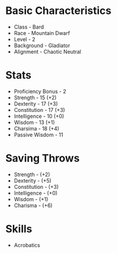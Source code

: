 # Basic Characteristics
- Class - Bard
- Race - Mountain Dwarf
- Level - 2
- Background - Gladiator
- Alignment - Chaotic Neutral
# Stats
- Proficiency Bonus - 2
- Strength - 15 (+2)
- Dexterity - 17 (+3)
- Constitution - 17 (+3)
- Intelligence - 10 (+0)
- Wisdom - 13 (+1)
- Charsima - 18 (+4)
- Passive Wisdom - 11
# Saving Throws
- Strength - (+2)
- Dexterity - (+5)
- Constitution - (+3)
- Intelligence - (+0)
- Wisdom - (+1)
- Charisma - (+6)
# Skills
- Acrobatics